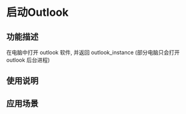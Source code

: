 # 启动Outlook
## 功能描述
在电脑中打开 outlook 软件, 并返回 outlook_instance (部分电脑只会打开 outlook 后台进程)
## 使用说明
## 应用场景
